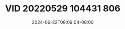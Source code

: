 --- 
title: "VID 20220529 104431 806"
description: "video  video bokep VID 20220529 104431 806   full new"
date: 2024-06-22T08:09:04-08:00
file_code: "bd18kkjj5g6u"
draft: false
cover: "of4fvd4hjg74dcwd.jpg"
tags: ["VID", "bokep-indo", "bokep-viral", "bokep-ig"]
length: 29
fld_id: "1483130"
foldername: "Am vanne new"
categories: ["Am vanne new"]
views: 0
---